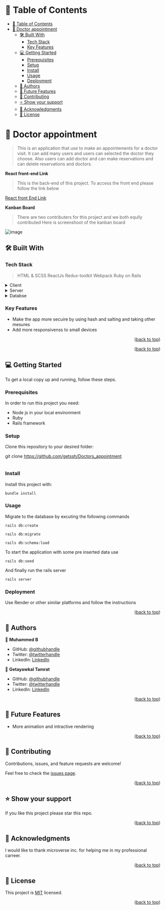 <a id="readme-top"></a>

# 📗 Table of Contents

- [📗 Table of Contents](#-table-of-contents)
- [📖 Doctor appointment ](#-doctor-appointment-)
  - [🛠 Built With ](#-built-with-)
    - [Tech Stack ](#tech-stack-)
    - [Key Features ](#key-features-)
  - [💻 Getting Started ](#-getting-started-)
    - [Prerequisites](#prerequisites)
    - [Setup](#setup)
    - [Install](#install)
    - [Usage](#usage)
    - [Deployment](#deployment)
  - [👥 Authors ](#-authors-)
  - [🔭 Future Features ](#-future-features-)
  - [🤝 Contributing ](#-contributing-)
  - [⭐️ Show your support ](#️-show-your-support-)
  - [🙏 Acknowledgments ](#-acknowledgments-)
  - [📝 License ](#-license-)

<!-- PROJECT DESCRIPTION -->

# 📖 Doctor appointment <a id="about-project"></a>

> This is an application that use to make an appointements for a doctor visit. It can add many users and users can selected the doctor they choose. Also users can add doctor and can make reservations and can delete reservations and doctors.

**React front-end Link**
> This is the back-end of this project. To access the front end please follow the link below
>
<a href="https://github.com/muhammedb8826/doctor-appointment-frontend">React front End Link</a>

**Kanban Board**
> There are two contributers for this project and we both eqully contributed
> Here is screenshoot of the kanban board
>

![image](https://github.com/getssh/Doctors_appointment/assets/77828236/f66f50b2-ec8e-473c-a456-419fa2c0c1d1)

## 🛠 Built With <a id="built-with"></a>

### Tech Stack <a id="tech-stack"></a>

> HTML & SCSS
> ReactJs
> Redux-toolkit
> Webpack
> Ruby on Rails

<details>
  <summary>Client</summary>
  <ul>
    <li><a href="#">ReactJs</a></li>
  </ul>
</details>

<details>
  <summary>Server</summary>
  <ul>
    <li><a href="#">Ruby on Rails</a></li>
    <li><a href="#">redux</a></li>
  </ul>
</details>

<details>
  <summary>Databse</summary>
  <ul>
    <li><a href="#">Postgresql</a></li>
  </ul>
</details>

<!-- Features -->

### Key Features <a id="key-features"></a>

- Make the app more secuire by using hash and salting and taking other mesures
- Add more responsivenss to small devices

<p align="right">(<a href="#readme-top">back to top</a>)</p>

<!-- LIVE DEMO -->

<!-- ## 🚀 Live Demo <a id="live-demo"></a>


- [N/A](N/A) -->


<p align="right">(<a href="#readme-top">back to top</a>)</p>

<!-- GETTING STARTED -->

## 💻 Getting Started <a name="getting-started"></a>

To get a local copy up and running, follow these steps.

### Prerequisites

In order to run this project you need:

- Node js in your local environment
- Ruby
- Rails framework

### Setup

Clone this repository to your desired folder:

git clone https://github.com/getssh/Doctors_appointment

``` cd Doctors_appointment
```

### Install

Install this project with:
```
bundle install

```

### Usage

Migrate to the database by excuting the following commands

```
rails db:create

rails db:migrate

rails db:schema:load

```
To start the application with some pre inserted data use

```
rails db:seed

```
And finally run the rails server

```
rails server

```
### Deployment

Use Render or other similar platforms and follow the instructions

<p align="right">(<a href="#readme-top">back to top</a>)</p>

<!-- AUTHORS -->

## 👥 Authors <a id="authors"></a>

👤 **Muhammed B**

- GitHub: [@githubhandle](https://github.com/muhammedb8826)
- Twitter: [@twitterhandle](https://twitter.com/muhammedb8826)
- LinkedIn: [LinkedIn](https://www.linkedin.com/in/muhammedb8826/)

👤 **Getayawkal Tamrat**

- GitHub: [@githubhandle](https://github.com/getssh)
- Twitter: [@twitterhandle](https://twitter.com/GetayawkalT)
- LinkedIn: [LinkedIn](https://www.linkedin.com/in/getayawkal-tamrat/)

<p align="right">(<a href="#readme-top">back to top</a>)</p>

<!-- FUTURE FEATURES -->

## 🔭 Future Features <a id="future-features"></a>


- More animation and intractive rendering

<p align="right">(<a href="#readme-top">back to top</a>)</p>

<!-- CONTRIBUTING -->

## 🤝 Contributing <a id="contributing"></a>

Contributions, issues, and feature requests are welcome!

Feel free to check the [issues page](https://github.com/getssh/Doctors_appointment/issues/).

<p align="right">(<a href="#readme-top">back to top</a>)</p>

<!-- SUPPORT -->

## ⭐️ Show your support <a id="support"></a>

If you like this project please star this repo.

<p align="right">(<a href="#readme-top">back to top</a>)</p>

<!-- ACKNOWLEDGEMENTS -->

## 🙏 Acknowledgments <a id="acknowledgements"></a>

I would like to thank microverse inc. for helping me in my professional carreer. 

<p align="right">(<a href="#readme-top">back to top</a>)</p>

<!-- LICENSE -->

## 📝 License <a id="license"></a>

This project is [MIT](./LICENSE) licensed.

<p align="right">(<a href="#readme-top">back to top</a>)</p>
